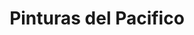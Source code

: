---
title: "Pinturas del Pacifico"
url: /puerto-de-san-jose/pinturas-del-pacifico/
shop: general
---
